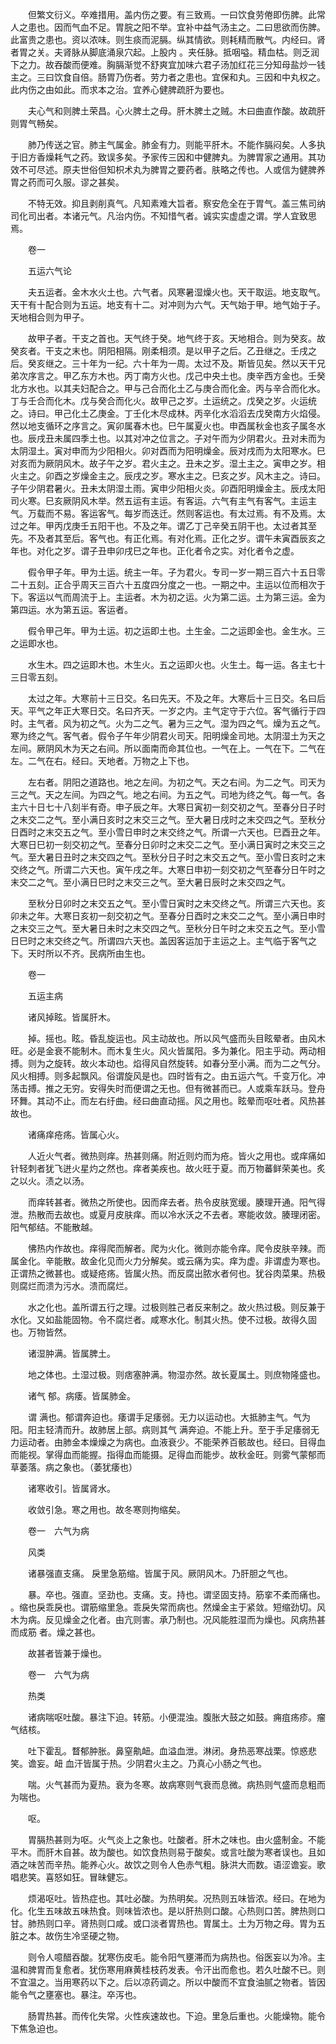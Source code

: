 <!-- { "loadSidebar": true } -->
　　但繁文衍义。卒难措用。盖内伤之要。有三致焉。一曰饮食劳倦即伤脾。此常人之患也。因而气血不足。胃脘之阳不举。宜补中益气汤主之。二曰思欲而伤脾。此富贵之患也。资以浓味。则生痰而泥膈。纵其情欲。则耗精而散气。内经曰。肾者胃之关。夫肾脉从脚底涌泉穴起。上股内 。夹任脉。抵咽嗌。精血枯。则乏润下之力。故吞酸而便难。胸膈渐觉不舒爽宜加味六君子汤加红花三分知母盐炒一钱主之。三曰饮食自倍。肠胃乃伤者。劳力者之患也。宜保和丸。三因和中丸权之。此内伤之由如此。而求本之治。宜养心健脾疏肝为要也。

　　夫心气和则脾土荣昌。心火脾土之母。肝木脾土之贼。木曰曲直作酸。故疏肝则胃气畅矣。

　　肺乃传送之官。肺主气属金。肺金有力。则能平肝木。不能作膈闷矣。人多执于旧方香燥耗气之药。致误多矣。予家传三因和中健脾丸。为脾胃家之通用。其功效不可尽述。原夫世俗但知枳术丸为脾胃之要药者。肤略之传也。人或信为健脾养胃之药而可久服。谬之甚矣。

　　不特无效。抑且剥削真气。凡知素难大旨者。察安危全在于胃气。盖三焦司纳司化司出者。本诸元气。凡治内伤。不知惜气者。诚实实虚虚之谓。学人宜致思焉。

　　卷一

　　五运六气论

　　夫五运者。金木水火土也。六气者。风寒暑湿燥火也。天干取运。地支取气。天干有十配合则为五运。地支有十二。对冲则为六气。天气始于甲。地气始于子。天地相合则为甲子。

　　故甲子者。干支之首也。天气终于癸。地气终于亥。天地相合。则为癸亥。故癸亥者。干支之末也。阴阳相隔。刚柔相须。是以甲子之后。乙丑继之。壬戌之后。癸亥继之。三十年为一纪。六十年为一周。太过不及。斯皆见矣。然以天干兄弟次序言之。甲乙东方木也。丙丁南方火也。戊己中央土也。庚辛西方金也。壬癸北方水也。以其夫妇配合之。甲与己合而化土乙与庚合而化金。丙与辛合而化水。丁与壬合而化木。戊与癸合而化火。故甲己之岁。土运统之。戊癸之岁。火运统之。诗曰。甲己化土乙庚金。丁壬化木尽成林。丙辛化水滔滔去戊癸南方火焰侵。然以地支循环之序言之。寅卯属春木也。巳午属夏火也。申酉属秋金也亥子属冬水也。辰戌丑未属四季土也。以其对冲之位言之。子对午而为少阴君火。丑对未而为太阴湿土。寅对申而为少阳相火。卯对酉而为阳明燥金。辰对戌而为太阳寒水。巳对亥而为厥阴风木。故子午之岁。君火主之。丑未之岁。湿土主之。寅申之岁。相火主之。卯酉之岁燥金主之。辰戌之岁。寒水主之。巳亥之岁。风木主之。诗曰。子午少阴君暑火。丑未太阴湿土雨。寅申少阳相火炎。卯酉阳明燥金主。辰戌太阳司火寒。巳亥厥阴风木举。然五运有主运。有客运。六气有主气有客气。主运主气。万载而不易。客运客气。每岁而迭迁。然则客运也。有太过焉。有不及焉。太过之年。甲丙戊庚壬五阳干也。不及之年。谓乙丁己辛癸五阴干也。太过者其至先。不及者其至后。客气也。有正化焉。有对化焉。正化之岁。谓午未寅酉辰亥之年也。对化之岁。谓子丑申卯戌巳之年也。正化者令之实。对化者令之虚。

　　假令甲子年。甲为土运。统主一年。子为君火。专司一岁一期三百六十五日零二十五刻。正合乎周天三百六十五度四分度之一也。一期之中。主运以位而相次于下。客运以气而周流于上。主运者。木为初之运。火为第二运。土为第三运。金为第四运。水为第五运。客运者。

　　假令甲己年。甲为土运。初之运即土也。土生金。二之运即金也。金生水。三之运即水也。

　　水生木。四之运即木也。木生火。五之运即火也。火生土。每一运。各主七十三日零五刻。

　　太过之年。大寒前十三日交。名曰先天。不及之年。大寒后十三日交。名曰后天。平气之年正大寒日交。名曰齐天。一岁之内。主气定守于六位。客气循行于四时。主气者。风为初之气。火为二之气。暑为三之气。湿为四之气。燥为五之气。寒为终之气。客气者。假令子午年少阴君火司天。阳明燥金司地。太阴湿土为天之左间。厥阴风木为天之右间。所以面南而命其位也。一气在上。一气在下。二气在左。二气在右。经曰。天地者。万物之上下也。

　　左右者。阴阳之道路也。地之左间。为初之气。天之右间。为二之气。司天为三之气。天之左间。为四之气。地之右间。为五之气。司地为终之气。每一气。各主六十日七十八刻半有奇。申子辰之年。大寒日寅初一刻交初之气。至春分日子时之末交二之气。至小满日亥时之末交三之气。至大暑日戌时之末交四之气。至秋分日酉时之末交五之气。至小雪日申时之末交终之气。所谓一六天也。巳酉丑之年。大寒日巳初一刻交初之气。至春分日卯时之末交二之气。至小满日寅时之末交三之气。至大暑日丑时之末交四之气。至秋分日子时之末交五之气。至小雪日亥时之末交终之气。所谓二六天也。寅午戌之年。大寒日申初一刻交初之气至春分日午时之末交二之气。至小满日巳时之末交三之气。至大暑日辰时之末交四之气。

　　至秋分日卯时之末交五之气。至小雪日寅时之末交终之气。所谓三六天也。亥卯未之年。大寒日亥初一刻交初之气。至春分日酉时之末交二之气。至小满日申时之末交三之气。至大暑日未时之末交四之气。至秋分日午时之末交五之气。至小雪日巳时之末交终之气。所谓四六天也。盖因客运加于主运之上。主气临于客气之下。天时所以不齐。民病所由生也。

　　卷一

　　五运主病

　　诸风掉眩。皆属肝木。

　　掉。摇也。眩。昏乱旋运也。风主动故也。所以风气盛而头目眩晕者。由风木旺。必是金衰不能制木。而木复生火。风火皆属阳。多为兼化。阳主乎动。两动相搏。则为之旋转。故火本动也。焰得风自然旋转。如春分至小满。而为二之气分。风火相搏。则多起飘风。俗谓旋风是也。四时皆有之。由五运六气。千变万化。冲荡击搏。推之无穷。安得失时而便谓之无也。但有微甚而已。人或乘车跃马。登舟环舞。其动不止。而左右纡曲。经曰曲直动摇。风之用也。眩晕而呕吐者。风热甚故也。

　　诸痛痒疮疡。皆属心火。

　　人近火气者。微热则痒。热甚则痛。附近则灼而为疮。皆火之用也。或痒痛如针轻刺者犹飞迸火星灼之然也。痒者美疾也。故火旺于夏。而万物蕃鲜荣美也。炙之以火。渍之以汤。

　　而痒转甚者。微热之所使也。因而痒去者。热令皮肤宽缓。腠理开通。阳气得泄。热散而去故也。或夏月皮肤痒。而以冷水沃之不去者。寒能收敛。腠理闭密。阳气郁结。不能散越。

　　怫热内作故也。痒得爬而解者。爬为火化。微则亦能令痒。爬令皮肤辛辣。而属金化。辛能散。故金化见而火力分解矣。或云痛为实。痒为虚。非谓虚为寒也。正谓热之微甚也。或疑疮疡。皆属火热。而反腐出脓水者何也。犹谷肉菜果。热极则腐烂而溃为污水。溃而腐烂。

　　水之化也。盖所谓五行之理。过极则胜己者反来制之。故火热过极。则反兼于水化。又如盐能固物。令不腐烂者。咸寒水化。制其火热。使不过极。故得久固也。万物皆然。

　　诸湿肿满。皆属脾土。

　　地之体也。土湿过极。则痞塞肿满。物湿亦然。故长夏属土。则庶物隆盛也。

　　诸气 郁。病痿。皆属肺金。

　　谓 满也。郁谓奔迫也。痿谓手足痿弱。无力以运动也。大抵肺主气。气为阳。阳主轻清而升。故肺居上部。病则其气 满奔迫。不能上升。至于手足痿弱无力运动者。由肺金本燥燥之为病也。血液衰少。不能荣养百骸故也。经曰。目得血而能视。掌得血而能握。指得血而能摄。足得血而能步。故秋金旺。则雾气蒙郁而草萎落。病之象也。（萎犹痿也）

　　诸寒收引。皆属肾水。

　　收敛引急。寒之用也。故冬寒则拘缩矣。

　　卷一　六气为病

　　风类

　　诸暴强直支痛。 戾里急筋缩。皆属于风。厥阴风木。乃肝胆之气也。

　　暴。卒也。强直。坚劲也。支痛。支。持也。谓坚固支持。筋挛不柔而痛也。 。缩也戾乖戾也。谓筋缩里急。乖戾失常而病也。然燥金主于紧敛。短缩劲切。风木为病。反见燥金之化者。由亢则害。承乃制也。况风能胜湿而为燥也。风病热甚而成筋 者。燥之甚也。

　　故甚者皆兼于燥也。

　　卷一　六气为病

　　热类

　　诸病喘呕吐酸。暴注下迫。转筋。小便混浊。腹胀大鼓之如鼓。痈疽疡疹。瘤气结核。

　　吐下霍乱。瞀郁肿胀。鼻窒鼽衄。血溢血泄。淋闭。身热恶寒战栗。惊惑悲笑。谵妄。衄 血汗皆属于热。少阴君火主之。乃真心小肠之气也。

　　喘。火气甚而为夏热。衰为冬寒。故病寒则气衰而息微。病热则气盛而息粗而为喘也。

　　呕。

　　胃膈热甚则为呕。火气炎上之象也。吐酸者。肝木之味也。由火盛制金。不能平木。而肝木自甚。故为酸也。如饮食热则易于酸矣。或言吐酸为寒者误也。且如酒之味苦而辛热。能养心火。故饮之则令人色赤气粗。脉洪大而数。语涩谵妄。歌唱悲笑。喜怒如狂。冒昧健忘。

　　烦渴呕吐。皆热症也。其吐必酸。为热明矣。况热则五味皆浓。经曰。在地为化。化生五味故五味热食。则味皆浓也。是以肝热则口酸。心热则口苦。脾热则口甘。肺热则口辛。肾热则口咸。或口淡者胃热也。胃属土。土为万物之母。胃为五脏之本。故伤生冷坚硬之物。

　　则令人噫醋吞酸。犹寒伤皮毛。能令阳气壅滞而为病热也。俗医妄以为冷。主温和脾胃而复愈者。犹伤寒用麻黄桂枝药发表。令汗出而愈也。若久吐酸不已。则不宜温之。当用寒药以下之。后以凉药调之。所以中酸而不宜食油腻之物者。皆因能令气之壅塞也。暴注。卒泻也。

　　肠胃热甚。而传化失常。火性疾速故也。下迫。里急后重也。火能燥物。能令下焦急迫也。

